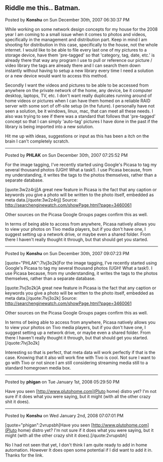 ## Riddle me this.. Batman.
Posted by **Konshu** on Sun December 30th, 2007 06:30:37 PM

While working on some network design concepts for my house for the 2008 year I am coming to a small issue when it comes to photos and videos, specifically in the management and distribution part. Keep in mind I am shooting for distribution in this case, specifically to the house, not the whole internet. I would like to be able to file every last one of my pictures to a storage device, have them 'pre-tagged' so that 'category, tag, date, etc.' is already there that way any program I use to pull or reference our picture / video library the tags are already there and I can search them down instantly without having to setup a new library every time I need a solution or a new device would want to access this method. 

Secondly I want the videos and pictures to be able to be accessed from anywhere on the private network of the home, any device, be it computer desktop, laptops, TV, etc. I don't want really duplicates running around of home videos or pictures when I can have them homed on a reliable RAID server with some sort of off-site setup (in the future).  I personally have not seen a solution, be it windows, linux, mac, that can meet all these needs. I also was trying to see if there was a standard that follows that 'pre-tagged' concept so that I can simply 'auto-tag' pictures I have done in the past if the library is being imported into a new solution.

Hit me up with ideas, suggestions or input as this has been a itch on the brain I can't completely scratch.

--------------------------------------------------------------------------------

Posted by **PHLAK** on Sun December 30th, 2007 07:25:52 PM

For the image tagging, I've recently started using Google's Picasa to tag my several thousand photos (UGH!  What a task!).  I use Picasa because, from my understanding, it writes the tags to the photos themselves, rather than a separate database.

[quote:3w2z4rjj]A great new feature in Picasa is the fact that any caption or keywords you give a photo will be written to the photo itself, embedded as meta data.[/quote:3w2z4rjj]
Source: <http://searchenginewatch.com/showPage.html?page=3460061>

Other sources on the Picasa Google Groups pages confirm this as well.

In terms of being able to access from anywhere, Picasa natively allows you to view your photos on Tivo media players, but if you don't have one, I suggest setting up a network drive, or maybe even a shared folder.  From there I haven't really thought it through, but that should get you started.

--------------------------------------------------------------------------------

Posted by **Konshu** on Sun December 30th, 2007 09:07:23 PM

[quote="PHLAK":7lvj3o2k]For the image tagging, I've recently started using Google's Picasa to tag my several thousand photos (UGH!  What a task!).  I use Picasa because, from my understanding, it writes the tags to the photos themselves, rather than a separate database.

[quote:7lvj3o2k]A great new feature in Picasa is the fact that any caption or keywords you give a photo will be written to the photo itself, embedded as meta data.[/quote:7lvj3o2k]
Source: <http://searchenginewatch.com/showPage.html?page=3460061>

Other sources on the Picasa Google Groups pages confirm this as well.

In terms of being able to access from anywhere, Picasa natively allows you to view your photos on Tivo media players, but if you don't have one, I suggest setting up a network drive, or maybe even a shared folder.  From there I haven't really thought it through, but that should get you started.[/quote:7lvj3o2k]

Interesting so that is perfect, that meta data will work perfectly if that is the case. Knowing that it also will work fine with Tivo is cool.  Not sure I want to go with Tivo or not since I am still considering streaming media still to a standard  homegrown media box.

--------------------------------------------------------------------------------

Posted by **phigan** on Tue January 1st, 2008 05:29:50 PM

Have you seen [http://www.plutohome.com](Pluto home) distro yet? I'm not sure if it does what you were saying, but it might (with all the other crazy shit it does).

--------------------------------------------------------------------------------

Posted by **Konshu** on Wed January 2nd, 2008 07:07:01 PM

[quote="phigan":2vrupsbh]Have you seen [http://www.plutohome.com](Pluto home) distro yet? I'm not sure if it does what you were saying, but it might (with all the other crazy shit it does).[/quote:2vrupsbh]

No I had not seen that yet, I don't think I am quite ready to add in home automation. However It does open some potential if I did want to add it in. Thanks for the link.

